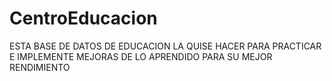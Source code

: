 # CentroEducacion
ESTA BASE DE DATOS DE EDUCACION LA QUISE HACER PARA PRACTICAR E IMPLEMENTE MEJORAS DE LO APRENDIDO
PARA SU MEJOR RENDIMIENTO
